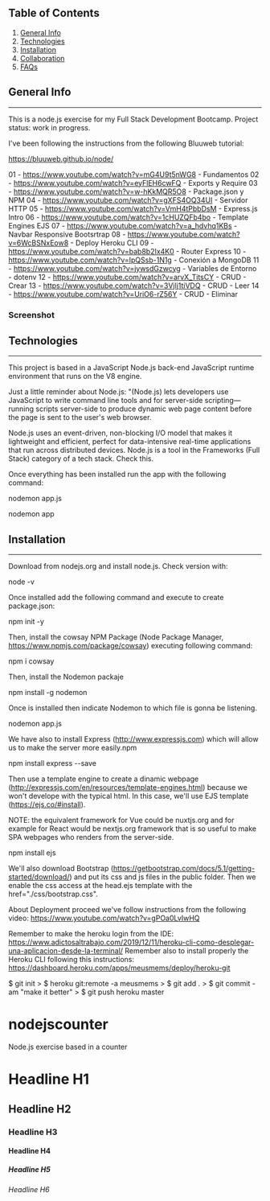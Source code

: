 ## Table of Contents
1. [General Info](#general-info)
2. [Technologies](#technologies)
3. [Installation](#installation)
4. [Collaboration](#collaboration)
5. [FAQs](#faqs)

## General Info
***
This is a node.js exercise for my Full Stack Development Bootcamp.
Project status: work in progress.

I've been following the instructions from the following Bluuweb tutorial:

https://bluuweb.github.io/node/

01 - https://www.youtube.com/watch?v=mG4U9t5nWG8 - Fundamentos
02 - https://www.youtube.com/watch?v=eyFlEH6cwFQ - Exports y Require
03 - https://www.youtube.com/watch?v=w-hKkMQR5O8 - Package.json y NPM
04 - https://www.youtube.com/watch?v=gXFS4OQ34UI - Servidor HTTP
05 - https://www.youtube.com/watch?v=VmH4tPbbDsM - Express.js Intro
06 - https://www.youtube.com/watch?v=1cHUZQFb4bo - Template Engines EJS
07 - https://www.youtube.com/watch?v=a_hdvhq1KBs - Navbar Responsive Bootsrtrap
08 - https://www.youtube.com/watch?v=6WcBSNxEow8 - Deploy Heroku CLI
09 - https://www.youtube.com/watch?v=bab8b2Ix4K0 - Router Express
10 - https://www.youtube.com/watch?v=IpQSsb-1N1g - Conexión a MongoDB
11 - https://www.youtube.com/watch?v=jywsdGzwcyg - Variables de Entorno - dotenv
12 - https://www.youtube.com/watch?v=arvX_TitsCY - CRUD - Crear
13 - https://www.youtube.com/watch?v=3Vjlj1tiVDQ - CRUD - Leer
14 - https://www.youtube.com/watch?v=UriO6-rZ56Y - CRUD - Eliminar


### Screenshot


## Technologies
***
This project is based in a JavaScript Node.js back-end JavaScript runtime environment that runs on the V8 engine. 

Just a little reminder about Node.js: "(Node.js) lets developers use JavaScript to write command line tools and for server-side scripting—running scripts server-side to produce dynamic web page content before the page is sent to the user's web browser.

Node.js uses an event-driven, non-blocking I/O model that makes it lightweight and efficient, perfect for data-intensive real-time applications that run across distributed devices.
Node.js is a tool in the Frameworks (Full Stack) category of a tech stack. Check this.

Once everything has been installed run the app with the following command:

nodemon app.js

nodemon app



## Installation
***
Download from nodejs.org and install node.js. Check version with:

node -v

Once installed add the following command and execute to create package.json:

npm init -y

Then, install the cowsay NPM Package (Node Package Manager, https://www.npmjs.com/package/cowsay) executing following command:

npm i cowsay

Then, install the Nodemon packaje

npm install -g nodemon

Once is installed then indicate Nodemon to which file is gonna be listening.

nodemon app.js

We have also to install Express (http://www.expressjs.com) which will allow us to make the server more easily.npm

npm install express --save

Then use a template engine to create a dinamic webpage (http://expressjs.com/en/resources/template-engines.html) because we won't develope with the typical html. In this case, we'll use EJS template (https://ejs.co/#install).

NOTE: the equivalent framework for Vue could be nuxtjs.org and for example for React would be nextjs.org framework that is so useful to make SPA webpages who renders from the server-side.

npm install ejs

We'll also download Bootstrap (https://getbootstrap.com/docs/5.1/getting-started/download/) and put its css and js files in the public folder. Then we enable the css access at the head.ejs template with the href="./css/bootstrap.css".

About Deployment proceed we've follow instructions from the following video: https://www.youtube.com/watch?v=gPOa0LvIwHQ

Remember to make the heroku login from the IDE: https://www.adictosaltrabajo.com/2019/12/11/heroku-cli-como-desplegar-una-aplicacion-desde-la-terminal/
Remember also to install properly the Heroku CLI following this instructions: https://dashboard.heroku.com/apps/meusmems/deploy/heroku-git

$ git init > $ heroku git:remote -a meusmems > $ git add . > $ git commit -am "make it better" > $ git push heroku master



# nodejscounter
Node.js exercise based in a counter







# Headline H1
## Headline H2
### Headline H3
#### Headline H4 
##### Headline H5
###### Headline H6